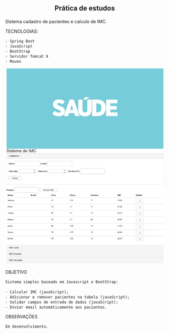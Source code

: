 <h2><p align="center"> Prática de estudos </p></h2>

Sistema cadastro de pacientes e calculo de IMC.


TECNOLOGIAS:

	- Spring Boot
	- JavaScript
	- BootStrap
	- Servidor Tomcat 9
	- Maven

<p align="center"><img src="/printScreen/screen1.png" width="1200"/></p>


<p>

OBJETIVO 

	Sistema simples baseado em Javascript e BootStrap:

	- Calcular IMC (javaScript);
	- Adicionar e remover pacientes na tabela (javaScript);
	- Validar campos de entrada de dados (javaScript);
	- Enviar email automáticamente aos pacientes.


OBSERVAÇÕES

	Em desenvolvimento.

</p>

